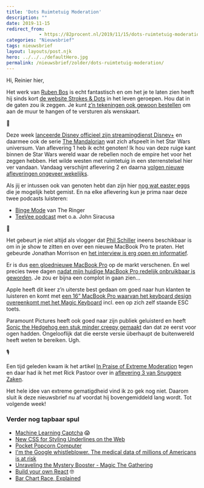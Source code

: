 ```yaml
---
title: 'Dots Ruimtetuig Moderation'
description: ""
date: 2019-11-15
redirect_from: 
            - https://82procent.nl/2019/11/15/dots-ruimtetuig-moderation/
categories: "Nieuwsbrief"
tags: nieuwsbrief	
layout: layouts/post.njk
hero: ../../../defaultHero.jpg
permalink: /nieuwsbrief/zolder/dots-ruimtetuig-moderation/
---
```

<!-- wp:paragraph -->

Hi, Reinier hier,

<!-- /wp:paragraph -->

<!-- wp:paragraph -->

Het werk van [Ruben Bos](https://twitter.com/rubenbos) is echt fantastisch en om het je te laten zien heeft hij sinds kort [de website Strokes & Dots](https://strokesanddots.nl) in het leven geroepen. Hou dat in de gaten zou ik zeggen. Je kunt [z’n tekeningen ook gewoon bestellen](https://studiosluijter.nl/product-categorie/brands/) om aan de muur te hangen of te versturen als wenskaart.

<!-- /wp:paragraph -->

<!-- wp:paragraph -->

🌠

<!-- /wp:paragraph -->

<!-- wp:paragraph -->

Deze week [lanceerde Disney officieel zijn streamingdienst Disney+](https://www.disneyplus.com/nl/) en daarmee ook de serie [The Mandalorian](https://disneyplusoriginals.disney.com/show/the-mandalorian) wat zich afspeelt in het Star Wars universum. Van aflevering 1 heb ik echt genoten! Ik hou van deze ruige kant binnen de Star Wars wereld waar de rebellen noch de empire het voor het zeggen hebben. Het wilde westen met ruimtetuig in een sterrenstelsel hier ver vandaan. Vandaag verschijnt aflevering 2 en daarna [volgen nieuwe afleveringen ongeveer wekelijks](https://www.reddit.com/r/Mandalorian/comments/dwccof/mandalorian_release_dates_for_each_episode_in/).

<!-- /wp:paragraph -->

<!-- wp:paragraph -->

Als jij er intussen ook van genoten hebt dan zijn hier [nog wat easter eggs](https://www.youtube.com/watch?v=gQ6zXIDPNwM) die je mogelijk hebt gemist. En na elke aflevering kun je prima naar deze twee podcasts luisteren:

<!-- /wp:paragraph -->

<!-- wp:list -->

- [Binge Mode](https://www.theringer.com/binge-mode) van The Ringer
- [TeeVee podcast](https://www.theincomparable.com/teevee/) met o.a. John Siracusa

<!-- /wp:list -->

<!-- wp:paragraph -->

🍏

<!-- /wp:paragraph -->

<!-- wp:paragraph -->

Het gebeurt je niet altijd als vlogger dat [Phil Schiller](https://en.wikipedia.org/wiki/Phil_Schiller) ineens beschikbaar is om in je show te zitten en over een nieuwe MacBook Pro te praten. Het gebeurde Jonathan Morrison en [het interview is erg open en informatief](https://www.youtube.com/watch?v=KjfxcL1S8Dc).

<!-- /wp:paragraph -->

<!-- wp:paragraph -->

Er is dus [een gloednieuwe MacBook Pro](https://www.apple.com/macbook-pro-16/) op de markt verschenen. En wel precies twee dagen [nadat mijn huidige MacBook Pro redelijk onbruikbaar is geworden](https://twitter.com/Reinier/status/1194621138736803843). Je zou er bijna een complot in gaan zien…

<!-- /wp:paragraph -->

<!-- wp:paragraph -->

Apple heeft dit keer z’n uiterste best gedaan om goed naar hun klanten te luisteren en komt met [een 16” MacBook Pro waarvan het keyboard design overeenkomt met het Magic Keyboard](https://daringfireball.net/2019/11/16-inch_macbook_pro_first_impressions) incl. een op zich zelf staande ESC toets.

<!-- /wp:paragraph -->

<!-- wp:paragraph -->

Paramount Pictures heeft ook goed naar zijn publiek geluisterd en heeft [Sonic the Hedgehog een stuk minder creepy gemaakt](https://www.theverge.com/platform/amp/2019/11/12/20960939/sonic-the-hedgehog-movie-new-trailer-cgi-character-design) dan dat ze eerst voor ogen hadden. Ongelooflijk dat die eerste versie überhaupt de buitenwereld heeft weten te bereiken. Ugh.

<!-- /wp:paragraph -->

<!-- wp:paragraph -->

🎙

<!-- /wp:paragraph -->

<!-- wp:paragraph -->

Een tijd geleden kwam ik het artikel [In Praise of Extreme Moderation](https://hbr.org/2018/06/in-praise-of-extreme-moderation) tegen en daar had ik het met Rick Pastoor over in [aflevering 3 van Snuggere Zaken](https://www.snuggerezaken.nl/3).

<!-- /wp:paragraph -->

<!-- wp:paragraph -->

Het hele idee van extreme gematigdheid vind ik zo gek nog niet. Daarom sluit ik deze nieuwsbrief nu af voordat hij bovengemiddeld lang wordt. Tot volgende week!

<!-- /wp:paragraph -->

<!-- wp:heading {"level":3} -->

### Verder nog tapbaar spul

<!-- /wp:heading -->

<!-- wp:list -->

- [Machine Learning Captcha](https://xkcd.com/2228/) 😱
- [New CSS for Styling Underlines on the Web](https://www.youtube.com/watch?v=sZS-7RX_c7g)
- [Pocket Popcorn Computer](https://pocket.popcorncomputer.com/)
- [I'm the Google whistleblower. The medical data of millions of Americans is at risk](https://www.theguardian.com/commentisfree/2019/nov/14/im-the-google-whistleblower-the-medical-data-of-millions-of-americans-is-at-risk)
- [Unraveling the Mystery Booster - Magic The Gathering](https://magic.wizards.com/en/articles/archive/feature/unraveling-mystery-booster-2019-11-14)
- [Build your own React](https://pomb.us/build-your-own-react/) 🤓
- [Bar Chart Race, Explained](https://observablehq.com/@d3/bar-chart-race-explained)

<!-- /wp:list -->

<!-- wp:block {"ref":214} /-->
